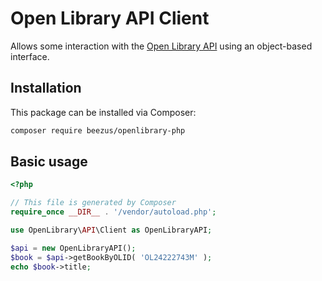# **Open Library API Client**

Allows some interaction with the [Open Library API](http://openlibrary.org/developers/api) using an object-based interface.

## Installation

This package can be installed via Composer:

```bash
composer require beezus/openlibrary-php
```
## Basic usage

```php
<?php

// This file is generated by Composer
require_once __DIR__ . '/vendor/autoload.php';

use OpenLibrary\API\Client as OpenLibraryAPI;

$api = new OpenLibraryAPI();
$book = $api->getBookByOLID( 'OL24222743M' );
echo $book->title;
```
